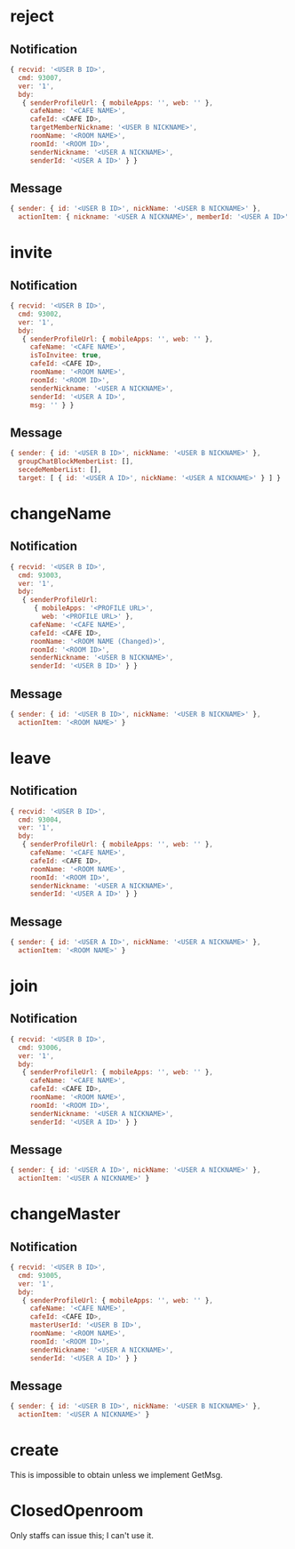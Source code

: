 # reject

## Notification

```js
{ recvid: '<USER B ID>',
  cmd: 93007,
  ver: '1',
  bdy: 
   { senderProfileUrl: { mobileApps: '', web: '' },
     cafeName: '<CAFE NAME>',
     cafeId: <CAFE ID>,
     targetMemberNickname: '<USER B NICKNAME>',
     roomName: '<ROOM NAME>',
     roomId: '<ROOM ID>',
     senderNickname: '<USER A NICKNAME>',
     senderId: '<USER A ID>' } }
```

## Message

```js
{ sender: { id: '<USER B ID>', nickName: '<USER B NICKNAME>' },
  actionItem: { nickname: '<USER A NICKNAME>', memberId: '<USER A ID>' } }
```

# invite

## Notification

```js
{ recvid: '<USER B ID>',
  cmd: 93002,
  ver: '1',
  bdy: 
   { senderProfileUrl: { mobileApps: '', web: '' },
     cafeName: '<CAFE NAME>',
     isToInvitee: true,
     cafeId: <CAFE ID>,
     roomName: '<ROOM NAME>',
     roomId: '<ROOM ID>',
     senderNickname: '<USER A NICKNAME>',
     senderId: '<USER A ID>',
     msg: '' } }
```

## Message

```js
{ sender: { id: '<USER B ID>', nickName: '<USER B NICKNAME>' },
  groupChatBlockMemberList: [],
  secedeMemberList: [],
  target: [ { id: '<USER A ID>', nickName: '<USER A NICKNAME>' } ] }
```

# changeName

## Notification

```js
{ recvid: '<USER B ID>',
  cmd: 93003,
  ver: '1',
  bdy: 
   { senderProfileUrl: 
      { mobileApps: '<PROFILE URL>',
        web: '<PROFILE URL>' },
     cafeName: '<CAFE NAME>',
     cafeId: <CAFE ID>,
     roomName: '<ROOM NAME (Changed)>',
     roomId: '<ROOM ID>',
     senderNickname: '<USER B NICKNAME>',
     senderId: '<USER B ID>' } }
```

## Message

```js
{ sender: { id: '<USER B ID>', nickName: '<USER B NICKNAME>' },
  actionItem: '<ROOM NAME>' }
```

# leave

## Notification

```js
{ recvid: '<USER B ID>',
  cmd: 93004,
  ver: '1',
  bdy: 
   { senderProfileUrl: { mobileApps: '', web: '' },
     cafeName: '<CAFE NAME>',
     cafeId: <CAFE ID>,
     roomName: '<ROOM NAME>',
     roomId: '<ROOM ID>',
     senderNickname: '<USER A NICKNAME>',
     senderId: '<USER A ID>' } }
```

## Message

```js
{ sender: { id: '<USER A ID>', nickName: '<USER A NICKNAME>' },
  actionItem: '<ROOM NAME>' }
```

# join

## Notification

```js
{ recvid: '<USER B ID>',
  cmd: 93006,
  ver: '1',
  bdy: 
   { senderProfileUrl: { mobileApps: '', web: '' },
     cafeName: '<CAFE NAME>',
     cafeId: <CAFE ID>,
     roomName: '<ROOM NAME>',
     roomId: '<ROOM ID>',
     senderNickname: '<USER A NICKNAME>',
     senderId: '<USER A ID>' } }
```

## Message

```js
{ sender: { id: '<USER A ID>', nickName: '<USER A NICKNAME>' },
  actionItem: '<USER A NICKNAME>' }
```

# changeMaster

## Notification

```js
{ recvid: '<USER B ID>',
  cmd: 93005,
  ver: '1',
  bdy: 
   { senderProfileUrl: { mobileApps: '', web: '' },
     cafeName: '<CAFE NAME>',
     cafeId: <CAFE ID>,
     masterUserId: '<USER B ID>',
     roomName: '<ROOM NAME>',
     roomId: '<ROOM ID>',
     senderNickname: '<USER A NICKNAME>',
     senderId: '<USER A ID>' } }
```

## Message

```js
{ sender: { id: '<USER B ID>', nickName: '<USER B NICKNAME>' },
  actionItem: '<USER A NICKNAME>' }
```

# create

This is impossible to obtain unless we implement GetMsg.

# ClosedOpenroom

Only staffs can issue this; I can't use it.
